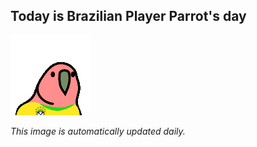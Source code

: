 ## Today is Brazilian Player Parrot's day

![An animated GIF of a parrot, probably multi-colored](https://raw.githubusercontent.com/jmhobbs/cultofthepartyparrot.com/master/parrots/hd/brazilianplayerparrot.gif)

*This image is automatically updated daily.*

